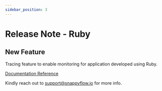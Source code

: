 ```yaml
---
sidebar_position: 3 
---
```

# Release Note - Ruby

## New Feature

Tracing feature to enable monitoring for application developed using Ruby.

[Documentation Reference](/docs/Tracing/ruby)

Kindly reach out to [support@snappyflow.io](mailto:support@snappyflow.io) for more info.

